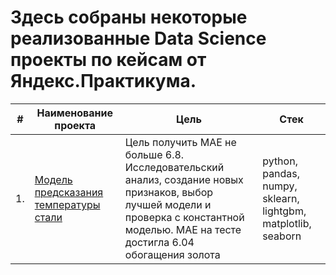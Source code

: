 # Здесь собраны некоторые реализованные Data Science проекты по кейсам от Яндекс.Практикума.


| #    | Наименование проекта                | Цель                                                     | Стек                                                         |
| ---- | ------------------------------------------------------------ | ------------------------------------------------------------ | ------------------------------------------------------------ |
| 1.   | [Модель предсказания температуры стали](https://github.com/egorgeravlad/yandex_practikum_DS/blob/main/%D0%9F%D1%80%D0%B5%D0%B4%D1%81%D0%BA%D0%B0%D0%B7%D0%B0%D0%BD%D0%B8%D0%B5%20%D1%82%D0%B5%D0%BC%D0%BF%D0%B5%D1%80%D0%B0%D1%82%D1%83%D1%80%D1%8B%20%D0%B4%D0%BB%D1%8F%20%C2%AB%D0%A2%D0%B0%D0%BA%20%D0%B7%D0%B0%D0%BA%D0%B0%D0%BB%D1%8F%D0%B5%D0%BC%20%D1%81%D1%82%D0%B0%D0%BB%D1%8C%C2%BB.ipynb) | Цель получить MAE не больше 6.8. Исследовательский анализ, создание новых признаков, выбор лучшей модели и проверка с константной моделью. MAE на тесте достигла 6.04 <br/>обогащения золота | python, pandas, numpy, sklearn, lightgbm, matplotlib, seaborn       |
